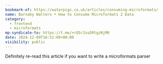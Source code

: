 ```yaml
---
bookmark-of: https://waterpigs.co.uk/articles/consuming-microformats/
name: Barnaby Walters • How to Consume Microformats 2 Data
category:
  - frontend
  - microformats
mp-syndicate-to: https://t.me/+rQSrJsu5RtgzNjM0
date: 2024-12-09T16:51:09+00:00
visibility: public
---
```


Definitely re-read this article if you want to write a microformats parser